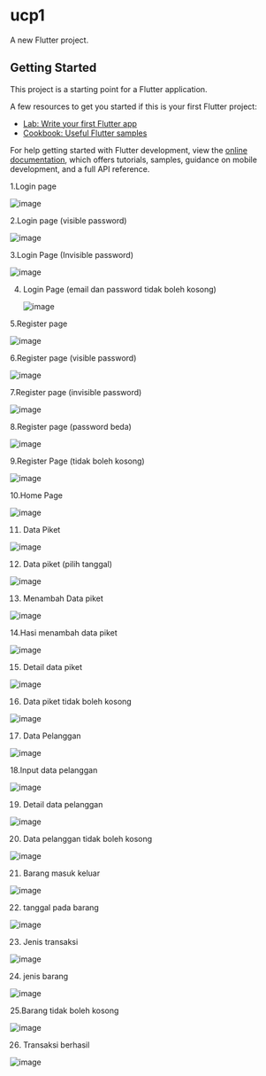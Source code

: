 # ucp1

A new Flutter project.

## Getting Started

This project is a starting point for a Flutter application.

A few resources to get you started if this is your first Flutter project:

- [Lab: Write your first Flutter app](https://docs.flutter.dev/get-started/codelab)
- [Cookbook: Useful Flutter samples](https://docs.flutter.dev/cookbook)

For help getting started with Flutter development, view the
[online documentation](https://docs.flutter.dev/), which offers tutorials,
samples, guidance on mobile development, and a full API reference.

1.Login page

![image](https://github.com/user-attachments/assets/33691b83-0994-4845-aecb-c381fd5916ec)




2.Login page (visible password)

![image](https://github.com/user-attachments/assets/8b140ac0-05b7-43f0-8ee6-2b2233eae8f4)





3.Login Page (Invisible password)

![image](https://github.com/user-attachments/assets/58d52b86-73b2-43bc-a35c-fe6e68120dc8)





4. Login Page (email dan password tidak boleh kosong)

   ![image](https://github.com/user-attachments/assets/daf9d870-8f3b-4533-8771-98d93f769c16)



   
5.Register page

![image](https://github.com/user-attachments/assets/4276f676-85c9-47e6-b0ac-05895dd6857a)




6.Register page (visible password)

![image](https://github.com/user-attachments/assets/503a6f9e-2fbb-4c7c-9673-df90849c6f00)




7.Register page (invisible password)

![image](https://github.com/user-attachments/assets/c6525262-eac3-4e94-b7bb-b12aa6e77363)




8.Register page (password beda)

![image](https://github.com/user-attachments/assets/6ffb5251-6e06-4260-a4d3-a156c40ad1ea)




9.Register Page (tidak boleh kosong)

![image](https://github.com/user-attachments/assets/d15b5f76-e5a2-42ee-873c-c2c276d06e02)




10.Home Page

![image](https://github.com/user-attachments/assets/d598d039-99ef-4fda-b778-3d2191e130f9)




11. Data Piket

![image](https://github.com/user-attachments/assets/35aa4d6f-3eeb-4ecc-b37f-0a4259ea7a9e)




12. Data piket (pilih tanggal)

![image](https://github.com/user-attachments/assets/15feb727-592d-4b6c-9119-d96c0975719a)





13. Menambah Data piket

![image](https://github.com/user-attachments/assets/4418a11e-c49c-4e19-8776-e42b491862b6)




14.Hasi menambah data piket

![image](https://github.com/user-attachments/assets/65735023-4bb0-46ce-8d66-68c137262c86)




15. Detail data piket

![image](https://github.com/user-attachments/assets/f8021ebf-0802-49af-956a-19f20a5e48f8)





16. Data piket tidak boleh kosong

![image](https://github.com/user-attachments/assets/43ad04c3-11c0-4dc9-8714-aecfcd647e51)





17. Data Pelanggan

![image](https://github.com/user-attachments/assets/f4ec243a-22d0-4b2e-8bb6-d12f0bb6beb0)





18.Input data pelanggan

![image](https://github.com/user-attachments/assets/1e2ae6b9-55d7-4cab-b8d9-0fda82167950)




19. Detail data pelanggan

![image](https://github.com/user-attachments/assets/9590d1a8-52e8-421b-92c9-1cdb8085beef)




20. Data pelanggan tidak boleh kosong

![image](https://github.com/user-attachments/assets/3c0ad913-5270-4105-9bca-be89674ada02)




21. Barang masuk keluar

![image](https://github.com/user-attachments/assets/1e43e645-5bc9-46c4-a64b-cc5e24d226a0)





22. tanggal pada barang

![image](https://github.com/user-attachments/assets/20df99a3-3930-4e83-a401-14af48815a74)





23. Jenis transaksi

![image](https://github.com/user-attachments/assets/1c273985-d3cb-433d-9aa8-a218be7d2667)






24. jenis barang

![image](https://github.com/user-attachments/assets/db34b574-239c-4fcd-adc0-032ed9750707)






25.Barang tidak boleh kosong

![image](https://github.com/user-attachments/assets/bb93ee9e-94a8-47e4-84f9-953b317c8f80)







26. Transaksi berhasil

![image](https://github.com/user-attachments/assets/d5ed3ab1-c6be-477a-9255-b39637247f42)








   

